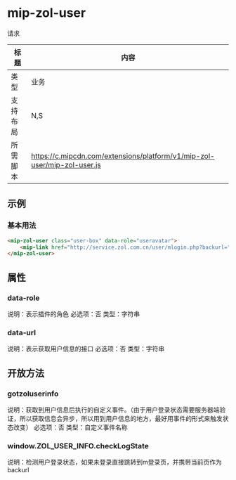 # mip-zol-user

请求

标题|内容
----|----
类型|业务
支持布局|N,S|
所需脚本|https://c.mipcdn.com/extensions/platform/v1/mip-zol-user/mip-zol-user.js

## 示例

### 基本用法
```html
<mip-zol-user class="user-box" data-role="useravatar">
    <mip-link href="http://service.zol.com.cn/user/mlogin.php?backurl=">登录</mip-link>
</mip-zol-user>
```

## 属性

### data-role

说明：表示插件的角色
必选项：否
类型：字符串

### data-url

说明：表示获取用户信息的接口
必选项：否
类型：字符串

## 开放方法

### gotzoluserinfo

说明：获取到用户信息后执行的自定义事件。（由于用户登录状态需要服务器端验证，所以获取信息会异步，所以用到用户信息的地方，最好用事件的形式来触发状态改变）
必选项：否
类型：自定义事件名称

### window.ZOL_USER_INFO.checkLogState

说明：检测用户登录状态，如果未登录直接跳转到m登录页，并携带当前页作为backurl

